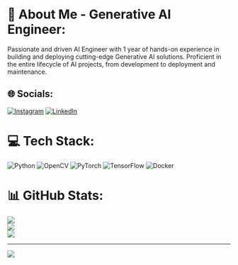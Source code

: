 # 💫 About Me - Generative AI Engineer:
Passionate and driven AI Engineer with 1 year of hands-on experience in building and deploying cutting-edge Generative AI solutions. Proficient in the entire lifecycle of AI projects, from development to deployment and maintenance.<br>


## 🌐 Socials:
[![Instagram](https://img.shields.io/badge/Instagram-%23E4405F.svg?logo=Instagram&logoColor=white)](https://instagram.com/justt_vishva) [![LinkedIn](https://img.shields.io/badge/LinkedIn-%230077B5.svg?logo=linkedin&logoColor=white)](https://linkedin.com/in/vishva-r) 

# 💻 Tech Stack:
![Python](https://img.shields.io/badge/python-3670A0?style=for-the-badge&logo=python&logoColor=ffdd54) ![OpenCV](https://img.shields.io/badge/opencv-%23white.svg?style=for-the-badge&logo=opencv&logoColor=white) ![PyTorch](https://img.shields.io/badge/PyTorch-%23EE4C2C.svg?style=for-the-badge&logo=PyTorch&logoColor=white) ![TensorFlow](https://img.shields.io/badge/TensorFlow-%23FF6F00.svg?style=for-the-badge&logo=TensorFlow&logoColor=white) ![Docker](https://img.shields.io/badge/docker-%230db7ed.svg?style=for-the-badge&logo=docker&logoColor=white)
# 📊 GitHub Stats:
![](https://github-readme-stats.vercel.app/api?username=vishvaRam&theme=dark&hide_border=true&include_all_commits=true&count_private=true)<br/>
![](https://nirzak-streak-stats.vercel.app/?user=vishvaRam&theme=dark&hide_border=true)<br/>
![](https://github-readme-stats.vercel.app/api/top-langs/?username=vishvaRam&theme=dark&hide_border=true&include_all_commits=true&count_private=true&layout=compact)

---
[![](https://visitcount.itsvg.in/api?id=vishvaRam&icon=0&color=0)](https://visitcount.itsvg.in)

<!-- Proudly created with GPRM ( https://gprm.itsvg.in ) -->
